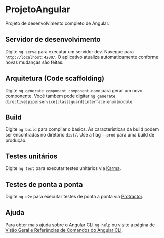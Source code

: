 # ProjetoAngular

Projeto de desenvolvimento completo de Angular.

## Servidor de desenvolvimento

Digite `ng serve` para executar um servidor dev. Navegue para `http://localhost:4200/`. O aplicativo atualiza automaticamente conforme novas mudanças são feitas.

## Arquitetura (Code scaffolding)

Digite `ng generate component component-name` para gerar um novo componente. Você também pode digitar `ng generate directive|pipe|service|class|guard|interface|enum|module`.

## Build

Digite `ng build` para compilar o basics. As características da build podem ser encontradas no diretório `dist/`. Use a flag `--prod` para uma build de produção.

## Testes unitários

Digite `ng test` para executar testes unitários via [Karma](https://karma-runner.github.io).

## Testes de ponta a ponta

Digite `ng e2e` para executar testes de ponta a ponta via [Protractor](http://www.protractortest.org/).

## Ajuda

Para obter mais ajuda sobre o Angular CLI `ng help` ou visite a página de [Visão Geral e Referências de Comandos do Angular CLI](https://angular.io/cli).
